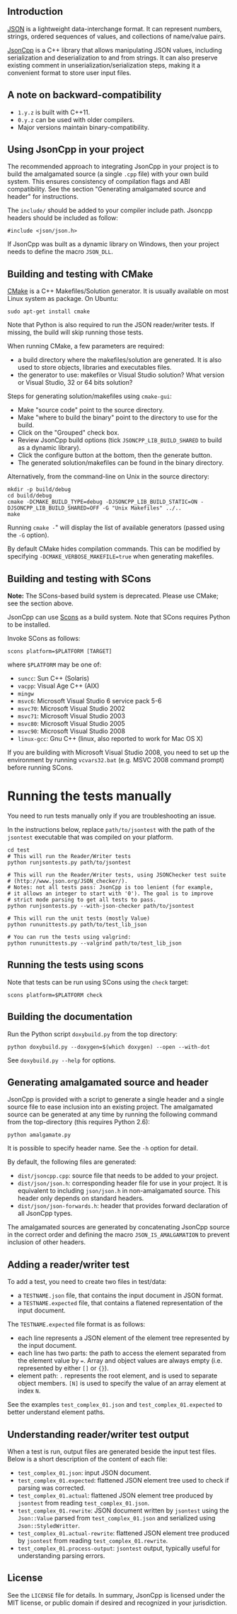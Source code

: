 Introduction
------------

[JSON][json-org] is a lightweight data-interchange format. It can represent
numbers, strings, ordered sequences of values, and collections of name/value
pairs.

[json-org]: http://json.org/

[JsonCpp][] is a C++ library that allows manipulating JSON values, including
serialization and deserialization to and from strings. It can also preserve
existing comment in unserialization/serialization steps, making it a convenient
format to store user input files.

[JsonCpp]: http://open-source-parsers.github.io/jsoncpp-docs/doxygen/index.html

## A note on backward-compatibility
* `1.y.z` is built with C++11.
* `0.y.z` can be used with older compilers.
* Major versions maintain binary-compatibility.

Using JsonCpp in your project
-----------------------------
The recommended approach to integrating JsonCpp in your project is to build
the amalgamated source (a single `.cpp` file) with your own build system. This
ensures consistency of compilation flags and ABI compatibility. See the section
"Generating amalgamated source and header" for instructions.
  
The `include/` should be added to your compiler include path. Jsoncpp headers
should be included as follow:

    #include <json/json.h>

If JsonCpp was built as a dynamic library on Windows, then your project needs to
define the macro `JSON_DLL`.

Building and testing with CMake
-------------------------------
[CMake][] is a C++ Makefiles/Solution generator. It is usually available on most
Linux system as package. On Ubuntu:

    sudo apt-get install cmake

[CMake]: http://www.cmake.org

Note that Python is also required to run the JSON reader/writer tests. If
missing, the build will skip running those tests.

When running CMake, a few parameters are required:

* a build directory where the makefiles/solution are generated. It is also used
  to store objects, libraries and executables files.
* the generator to use: makefiles or Visual Studio solution? What version or
  Visual Studio, 32 or 64 bits solution? 

Steps for generating solution/makefiles using `cmake-gui`:

* Make "source code" point to the source directory.
* Make "where to build the binary" point to the directory to use for the build.
* Click on the "Grouped" check box.
* Review JsonCpp build options (tick `JSONCPP_LIB_BUILD_SHARED` to build as a
  dynamic library).
* Click the configure button at the bottom, then the generate button.
* The generated solution/makefiles can be found in the binary directory.

Alternatively, from the command-line on Unix in the source directory:

    mkdir -p build/debug
    cd build/debug
    cmake -DCMAKE_BUILD_TYPE=debug -DJSONCPP_LIB_BUILD_STATIC=ON -DJSONCPP_LIB_BUILD_SHARED=OFF -G "Unix Makefiles" ../..
    make

Running `cmake -`" will display the list of available generators (passed using
the `-G` option).

By default CMake hides compilation commands. This can be modified by specifying
`-DCMAKE_VERBOSE_MAKEFILE=true` when generating makefiles.

Building and testing with SCons
-------------------------------
**Note:** The SCons-based build system is deprecated. Please use CMake; see the
section above.

JsonCpp can use [Scons][] as a build system. Note that SCons requires Python to
be installed.

[SCons]: http://www.scons.org/

Invoke SCons as follows:

    scons platform=$PLATFORM [TARGET]

where `$PLATFORM` may be one of:

* `suncc`: Sun C++ (Solaris)
* `vacpp`: Visual Age C++ (AIX)
* `mingw`
* `msvc6`: Microsoft Visual Studio 6 service pack 5-6
* `msvc70`: Microsoft Visual Studio 2002
* `msvc71`: Microsoft Visual Studio 2003
* `msvc80`: Microsoft Visual Studio 2005
* `msvc90`: Microsoft Visual Studio 2008
* `linux-gcc`: Gnu C++ (linux, also reported to work for Mac OS X)

If you are building with Microsoft Visual Studio 2008, you need to set up the
environment by running `vcvars32.bat` (e.g. MSVC 2008 command prompt) before
running SCons.

# Running the tests manually
You need to run tests manually only if you are troubleshooting an issue.

In the instructions below, replace `path/to/jsontest` with the path of the
`jsontest` executable that was compiled on your platform.

    cd test
    # This will run the Reader/Writer tests
    python runjsontests.py path/to/jsontest
    
    # This will run the Reader/Writer tests, using JSONChecker test suite
    # (http://www.json.org/JSON_checker/).
    # Notes: not all tests pass: JsonCpp is too lenient (for example,
    # it allows an integer to start with '0'). The goal is to improve
    # strict mode parsing to get all tests to pass.
    python runjsontests.py --with-json-checker path/to/jsontest
    
    # This will run the unit tests (mostly Value)
    python rununittests.py path/to/test_lib_json
    
    # You can run the tests using valgrind:
    python rununittests.py --valgrind path/to/test_lib_json

## Running the tests using scons
Note that tests can be run using SCons using the `check` target:

    scons platform=$PLATFORM check

Building the documentation
--------------------------
Run the Python script `doxybuild.py` from the top directory:

    python doxybuild.py --doxygen=$(which doxygen) --open --with-dot

See `doxybuild.py --help` for options.

Generating amalgamated source and header
----------------------------------------
JsonCpp is provided with a script to generate a single header and a single
source file to ease inclusion into an existing project. The amalgamated source
can be generated at any time by running the following command from the
top-directory (this requires Python 2.6):

    python amalgamate.py

It is possible to specify header name. See the `-h` option for detail.

By default, the following files are generated:
* `dist/jsoncpp.cpp`: source file that needs to be added to your project.
* `dist/json/json.h`: corresponding header file for use in your project. It is
  equivalent to including `json/json.h` in non-amalgamated source. This header
  only depends on standard headers.
* `dist/json/json-forwards.h`: header that provides forward declaration of all
  JsonCpp types.

The amalgamated sources are generated by concatenating JsonCpp source in the
correct order and defining the macro `JSON_IS_AMALGAMATION` to prevent inclusion
of other headers.

Adding a reader/writer test
---------------------------
To add a test, you need to create two files in test/data:

* a `TESTNAME.json` file, that contains the input document in JSON format.
* a `TESTNAME.expected` file, that contains a flatened representation of the
  input document.

The `TESTNAME.expected` file format is as follows:

* each line represents a JSON element of the element tree represented by the
  input document.
* each line has two parts: the path to access the element separated from the
  element value by `=`. Array and object values are always empty (i.e.
  represented by either `[]` or `{}`).
* element path: `.` represents the root element, and is used to separate object
  members. `[N]` is used to specify the value of an array element at index `N`.

See the examples `test_complex_01.json` and `test_complex_01.expected` to better
understand element paths.

Understanding reader/writer test output
---------------------------------------
When a test is run, output files are generated beside the input test files.
Below is a short description of the content of each file:

* `test_complex_01.json`: input JSON document.
* `test_complex_01.expected`: flattened JSON element tree used to check if
  parsing was corrected.
* `test_complex_01.actual`: flattened JSON element tree produced by `jsontest`
  from reading `test_complex_01.json`.
* `test_complex_01.rewrite`: JSON document written by `jsontest` using the
  `Json::Value` parsed from `test_complex_01.json` and serialized using
  `Json::StyledWritter`.
* `test_complex_01.actual-rewrite`: flattened JSON element tree produced by
  `jsontest` from reading `test_complex_01.rewrite`.
* `test_complex_01.process-output`: `jsontest` output, typically useful for
  understanding parsing errors.

License
-------
See the `LICENSE` file for details. In summary, JsonCpp is licensed under the
MIT license, or public domain if desired and recognized in your jurisdiction.
